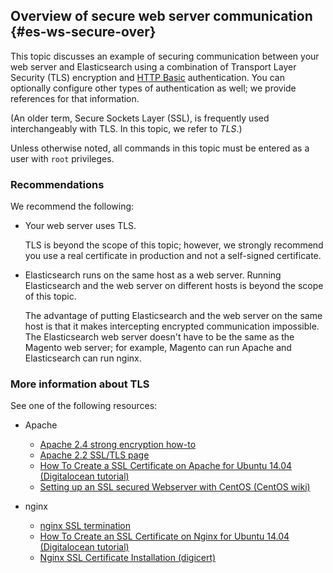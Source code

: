 <div markdown="1">

## Overview of secure web server communication {#es-ws-secure-over}

This topic discusses an example of securing communication between your web server and Elasticsearch using a combination of Transport Layer Security (TLS) encryption and <a href="http://tools.ietf.org/html/rfc2617" target="_blank">HTTP Basic</a> authentication. You can optionally configure other types of authentication as well; we provide references for that information.

(An older term, Secure Sockets Layer (SSL), is frequently used interchangeably with TLS. In this topic, we refer to *TLS*.)

<div class="bs-callout bs-callout-warning">
    <p>Unless otherwise noted, all commands in this topic must be entered as a user with <code>root</code> privileges.</p>
</div>

### Recommendations

We recommend the following:

*	Your web server uses TLS.

	TLS is beyond the scope of this topic; however, we strongly recommend you use a real certificate in production and not a self-signed certificate.
*	Elasticsearch runs on the same host as a web server. Running Elasticsearch and the web server on different hosts is beyond the scope of this topic.

	The advantage of putting Elasticsearch and the web server on the same host is that it makes intercepting encrypted communication impossible. The Elasticsearch web server doesn't have to be the same as the Magento web server; for example, Magento can run Apache and Elasticsearch can run nginx.

### More information about TLS

See one of the following resources:

*	Apache

	*	<a href="https://httpd.apache.org/docs/2.4/ssl/ssl_howto.html" target="_blank">Apache 2.4 strong encryption how-to</a>
	*	<a href="https://httpd.apache.org/docs/2.2/en/ssl/" target="_blank">Apache 2.2 SSL/TLS page</a>
	*	<a href="https://www.digitalocean.com/community/tutorials/how-to-create-a-ssl-certificate-on-apache-for-ubuntu-14-04" target="_blank">How To Create a SSL Certificate on Apache for Ubuntu 14.04 (Digitalocean tutorial)</a>
	*	<a href="https://wiki.centos.org/HowTos/Https" target="_blank">Setting up an SSL secured Webserver with CentOS (CentOS wiki)</a>

*	nginx

	*	<a href="https://www.nginx.com/resources/admin-guide/nginx-ssl-termination/" target="_blank">nginx SSL termination</a>
	*	<a href="https://www.digitalocean.com/community/tutorials/how-to-create-an-ssl-certificate-on-nginx-for-ubuntu-14-04" target="_blank">How To Create an SSL Certificate on Nginx for Ubuntu 14.04 (Digitalocean tutorial)</a>
	*	<a href="https://www.digicert.com/ssl-certificate-installation-nginx.htm" target="_blank">Nginx SSL Certificate Installation (digicert)</a>